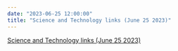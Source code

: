 ```yaml
---
date: "2023-06-25 12:00:00"
title: "Science and Technology links (June 25 2023)"
---
```


[Science and Technology links (June 25 2023)](/lemire/blog/2023/06-25-science-and-technology-links-june-25-2023)

